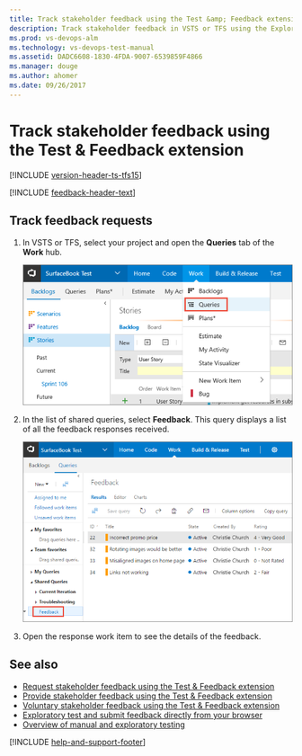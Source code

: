 ```yaml
---
title: Track stakeholder feedback using the Test &amp; Feedback extension
description: Track stakeholder feedback in VSTS or TFS using the Exploratory Testing browser extension
ms.prod: vs-devops-alm
ms.technology: vs-devops-test-manual
ms.assetid: DADC6608-1830-4FDA-9007-6539859F4866
ms.manager: douge
ms.author: ahomer
ms.date: 09/26/2017
---
```


# Track stakeholder feedback using the Test &amp; Feedback extension
 
[!INCLUDE [version-header-ts-tfs15](../_shared/version-header-ts-tfs15.md)] 

[!INCLUDE [feedback-header-text](../_shared/feedback-header-text.md)] 

<a name="track"></a>
## Track feedback requests

1. In VSTS or TFS, select your project and open 
   the **Queries** tab of the **Work** hub.

   ![Opening the Queries tab of the Work hub](_img/track-stakeholder-feedback/track-stakeholder-feedback-30.png)

1. In the list of shared queries, select **Feedback**. 
   This query displays a list of all the feedback responses received.

   ![Viewing the feedback responses](_img/track-stakeholder-feedback/track-stakeholder-feedback-31.png)

1. Open the response work item to see the details of the feedback.

## See also

* [Request stakeholder feedback using the Test &amp; Feedback extension](request-stakeholder-feedback.md#request)
* [Provide stakeholder feedback using the Test &amp; Feedback extension](provide-stakeholder-feedback.md#provide)
* [Voluntary stakeholder feedback using the Test &amp; Feedback extension](voluntary-stakeholder-feedback.md#voluntary)
* [Exploratory test and submit feedback directly from your browser](../getting-started/perform-exploratory-tests.md)
* [Overview of manual and exploratory testing](../index.md)

[!INCLUDE [help-and-support-footer](../_shared/help-and-support-footer.md)] 
